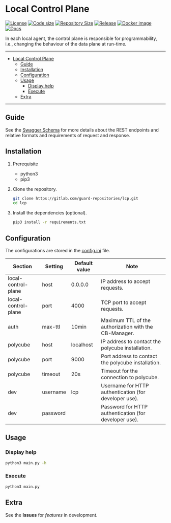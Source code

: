 # Local Control Plane

[![License](https://img.shields.io/github/license/guard-project/lcp)](https://github.com/guard-project/lcp/blob/master/LICENSE)
[![Code size](https://img.shields.io/github/languages/code-size/guard-project/lcp?color=red&logo=github)](https://github.com/guard-project/lcp)
[![Repository Size](https://img.shields.io/github/repo-size/guard-project/lcp?color=red&logo=github)](https://github.com/guard-project/lcp)
[![Release](https://img.shields.io/github/v/tag/guard-project/lcp?label=release&logo=github)](https://github.com/guard-project/lcp/releases)
[![Docker image](https://img.shields.io/docker/image-size/guardproject/lcp?label=image&logo=docker)](https://hub.docker.com/repository/docker/guardproject/lcp)
[![Docs](https://readthedocs.org/projects/guard-lcp/badge/?version=latest)](https://guard-lcp.readthedocs.io)

In each local agent, the control plane is responsible for programmability, i.e., changing the behaviour of the data plane at run-time.

---

- [Local Control Plane](#local-control-plane)
  - [Guide](#guide)
  - [Installation](#installation)
  - [Configuration](#configuration)
  - [Usage](#usage)
    - [Display help](#display-help)
    - [Execute](#execute)
  - [Extra](#extra)

---

## Guide

See the [Swagger Schema](swagger/schema.yaml) for more details about the REST endpoints and relative formats and requirements of request and response.

## Installation

1. Prerequisite

   - python3
   - pip3

2. Clone the repository.

   ```bash
   git clone https://gitlab.com/guard-repositories/lcp.git
   cd lcp
   ```

3. Install the dependencies (optional).

   ```bash
   pip3 install -r requirements.txt
   ```

## Configuration

The configurations are stored in the [config.ini](config.ini) file.

Section             | Setting   | Default value   | Note
--------------------|-----------|-----------------|---------------------------
local-control-plane | host      | 0.0.0.0         | IP address to accept requests.
local-control-plane | port      | 4000            | TCP port to accept requests.
auth                | max-ttl   | 10min           | Maximum TTL of the authorization with the CB-Manager.
polycube            | host      | localhost       | IP address to contact the polycube installation.
polycube            | port      | 9000            | Port address to contact the polycube installation.
polycube            | timeout   | 20s             | Timeout for the connection to polycube.
dev                 | username  | lcp             | Username for HTTP authentication (for developer use).
dev                 | password  |                 | Password for HTTP authentication (for developer use).

## Usage

### Display help

```bash
python3 main.py -h
```

### Execute

```bash
python3 main.py
```

## Extra

See the **Issues** for *features* in development.

